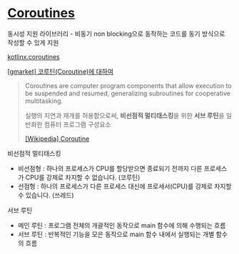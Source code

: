 
# [Coroutines](https://kotlinlang.org/docs/coroutines-overview.html)

동시성 지원 라이브러리 - 비동기 non blocking으로 동작하는 코드를 동기 방식으로 작성할 수 있게 지원

[kotlinx.coroutines](https://github.com/Kotlin/kotlinx.coroutines)

[[gmarket] 코루틴(Coroutine)에 대하여](https://dev.gmarket.com/82)
> Coroutines are computer program components that allow execution to be suspended and resumed, generalizing subroutines for cooperative multitasking.
> 
> 실행의 지연과 재개를 허용함으로써, **비선점적 멀티태스킹**을 위한 **서브 루틴**을 일반화한 컴퓨터 프로그램 구성요소
> 
> [[Wikipedia] Coroutine](https://en.wikipedia.org/wiki/Coroutine)

비선점적 멀티태스킹
- 비선점형 : 하나의 프로세스가 CPU를 할당받으면 종료되기 전까지 다른 프로세스가 CPU를 강제로 차지할 수 없습니다. (코루틴)
- 선점형 : 하나의 프로세스가 다른 프로세스 대신에 프로세서(CPU)를 강제로 차지할 수 있습니다. (쓰레드)

서브 루틴
- 메인 루틴 : 프로그램 전체의 개괄적인 동작으로 main 함수에 의해 수행되는 흐름
- 서브 루틴 : 반복적인 기능을 모은 동작으로 main 함수 내에서 실행되는 개별 함수의 흐름

